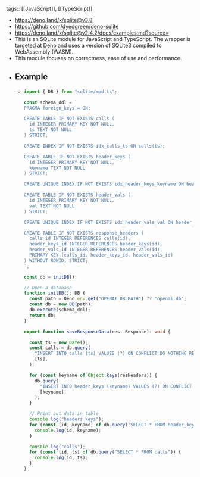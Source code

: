 tags:: [[JavaScript]], [[TypeScript]]

- https://deno.land/x/sqlite@v3.8
- https://github.com/dyedgreen/deno-sqlite
- https://deno.land/x/sqlite@v2.4.2/docs/examples.md?source=
- This is an SQLite module for JavaScript and TypeScript. The wrapper is targeted
  at [Deno](https://deno.land/) and uses a version of SQLite3 compiled to WebAssembly (WASM).
- This module focuses on correctness, ease of use and performance.
- ## Example
	- ```typescript
	  import { DB } from "sqlite/mod.ts";
	  
	  const schema_ddl = `
	  PRAGMA foreign_keys = ON;
	  
	  CREATE TABLE IF NOT EXISTS calls (
	    id INTEGER PRIMARY KEY NOT NULL,
	    ts TEXT NOT NULL
	  ) STRICT;
	  
	  CREATE INDEX IF NOT EXISTS idx_calls_ts ON calls(ts);
	  
	  CREATE TABLE IF NOT EXISTS header_keys (
	    id INTEGER PRIMARY KEY NOT NULL,
	    keyname TEXT NOT NULL
	  ) STRICT;
	  
	  CREATE UNIQUE INDEX IF NOT EXISTS idx_header_keys_keyname ON header_keys(keyname);
	  
	  CREATE TABLE IF NOT EXISTS header_vals (
	    id INTEGER PRIMARY KEY NOT NULL,
	    val TEXT NOT NULL
	  ) STRICT;
	  
	  CREATE UNIQUE INDEX IF NOT EXISTS idx_header_vals_val ON header_vals(val);
	  
	  CREATE TABLE IF NOT EXISTS response_headers (
	    calls_id INTEGER REFERENCES calls(id),
	    header_keys_id INTEGER REFERENCES header_keys(id),
	    header_vals_id INTEGER REFERENCES header_vals(id),
	    PRIMARY KEY (calls_id, header_keys_id, header_vals_id)
	  ) WITHOUT ROWID, STRICT;
	  `;
	  
	  const db = initDB();
	  
	  // Open a database
	  function initDB(): DB {
	    const path = Deno.env.get("OPENAI_DB_PATH") ?? "openai.db";
	    const db = new DB(path);
	    db.execute(schema_ddl);
	    return db;
	  }
	  
	  export function saveResponseData(res: Response): void {
	  
	    const ts = new Date();
	    const calls = db.query(
	      "INSERT INTO calls (ts) VALUES (?) ON CONFLICT DO NOTHING RETURNING ID",
	      [ts],
	    );
	  
	    for (const keyname of Object.keys(resHeaders)) {
	      db.query(
	        "INSERT INTO header_keys (keyname) VALUES (?) ON CONFLICT DO NOTHING RETURNING ID",
	        [keyname],
	      );
	    }
	  
	    // Print out data in table
	    console.log("headers_keys");
	    for (const [id, keyname] of db.query("SELECT * FROM header_keys")) {
	      console.log(id, keyname);
	    }
	  
	    console.log("calls");
	    for (const [id, ts] of db.query("SELECT * FROM calls")) {
	      console.log(id, ts);
	    }
	  }
	  ```